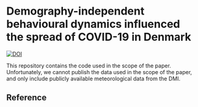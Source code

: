 # Demography-independent behavioural dynamics influenced the spread of COVID-19 in Denmark

[![DOI](https://zenodo.org/badge/944431718.svg)](https://doi.org/10.5281/zenodo.14988847)

This repository contains the code used in the scope of the paper. Unfortunately, we cannot publish the data used in the scope of the paper, and only include publicly available meteorological data from the DMI.

## Reference


